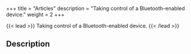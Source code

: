 +++
title = "Articles"
description = "Taking control of a Bluetooth-enabled device."
weight = 2
+++

{{< lead >}}
Taking control of a Bluetooth-enabled device.
{{< /lead >}}

## Description